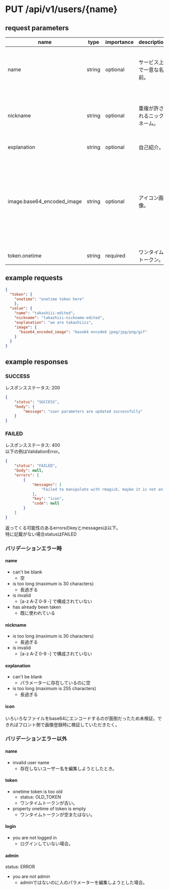 # PUT /api/v1/users/{name}
## request parameters

| name                       | type   | importance      | description                                                                         | validation |
| -------------------------- | ------ | --------------- | ----------------------------------------------------------------------------------- | --- |
| name                       | string | optional        | サービス上で一意な名前。| a-z A-Z 0-9 -で構成すること。長さは最大30まで           | 
| nickname                   | string | optional        | 重複が許されるニックネーム。| a-z A-Z 0-9 -で構成すること。長さは最大30まで       | 
| explanation                | string | optional        | 自己紹介。 | 255文字まで。                                                             | 
| image.base64_encoded_image | string | optional        | アイコン画像。 | 画像サイズは120*120に自動リサイズされる。Base64でエンコードして文字列化して送信すること。 | 
| token.onetime              | string | required        | ワンタイムトークン。 |                                                           |  

## example requests
```json
{
  "token": {
    "onetime": "onetime token here"
    },
  "value": {
    "name": "takashiii-edited",
    "nickname": "takashiii-nickname-edited",
    "explanation": "we are takashiiis",
    "image": {
      "base64_encoded_image": "base64 encoded jpeg/jpg/png/gif"
    }
  }
}
```

## example responses
### SUCCESS
レスポンスステータス: 200

```json
{
    "status": "SUCCESS",
    "body": {
        "message": "user parameters are updated successfully"
    }
}
```

### FAILED
レスポンスステータス: 400  
以下の例はValidationError。
```json
{
    "status": "FAILED",
    "body": null,
    "errors": [
        {
            "messages": [
                "Failed to manipulate with rmagick, maybe it is not an image?"
            ],
            "key": "icon",
            "code": null
        }
    ]
}
```
返ってくる可能性のあるerrorsのkeyとmessagesは以下。  
特に記載がない場合statusはFAILED
### バリデーションエラー時
#### name
- can't be blank
  - 空
- is too long (maximum is 30 characters)
  - 長過ぎる
- is invalid
  - [a-z A-Z 0-9 -] で構成されていない
- has already been taken
  - 既に使われている
#### nickname
- is too long (maximum is 30 characters)
  - 長過ぎる
- is invalid
  - [a-z A-Z 0-9 -] で構成されていない
#### explanation
- can't be blank
  - パラメーターに存在しているのに空
- is too long (maximum is 255 characters)
  - 長過ぎる
#### icon
いろいろなファイルをbase64にエンコードするのが面倒だったため未検証。できればフロント側で画像登録時に検証していただきたく。

### バリデーションエラー以外
#### name 
- invalid user name
  - 存在しないユーザー名を編集しようとしたとき。

#### token 
- onetime token is too old
  - status: OLD_TOKEN
  - ワンタイムトークンが古い。
- property onetime of token is empty
  - ワンタイムトークンが空またはない。

#### login  
- you are not logged in
  - ログインしていない場合。

#### admin  
status: ERROR
- you are not admin
  - adminではないのに人のパラメーターを編集しようとした場合。  
